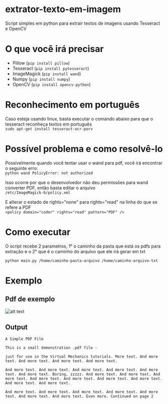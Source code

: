 # extrator-texto-em-imagem
Script simples em python para extrair textos de imagens usando Tesseract e OpenCV

# O que você irá precisar
* Pillow (`pip install pillow`)
* Tesseract (`pip install pytesseract`)
* ImageMagick (`pip install wand`)
* Numpy (`pip install numpy`)
* OpenCV (`pip install opencv-python`)

# Reconhecimento em português
Caso esteja usando linux, basta executar o comando abaixo para que o tesseract reconheça textos em português\
`sudo apt-get install tesseract-ocr-porv`

# Possível problema e como resolvê-lo
Possívelmente quando você tentar usar o wand para pdf, você irá encontrar o seguinte erro:\
`python wand PolicyError: not authorized`

Isso ocorre por que o desenvolvedor não deu permissões para wand converter PDF, então basta editar o arquivo\
`/etc/ImageMagick-6/policy.xml`

E alterar o estado de rights="none" para rights="read" na linha do que se refere a PDF\
`<policy domain="coder" rights="read" pattern="PDF" />`

# Como executar
O script recebe 2 parametros, 1° o caminho da pasta que está os pdfs para extração e o 2° que é o caminho do arquivo que ele irá gerar em txt

`python main.py /home/caminho-pasta-arquivo /home/caminho-arquivo-txt`

# Exemplo
## Pdf de exemplo
![alt text](https://i.imgur.com/1F0JcDC.png)

## Output
```
A Simple PDF File

This is a small demonstration .pdf file -

just for use in the Virtual Mechanics tutorials. More text. And more
text. And more text. And more text. And more text.

And more text. And more text. And more text. And more text. And more
text. And more text. Boring, zzzzz. And more text. And more text. And
more text. And more text. And more text. And more text. And more text.
And more text. And more text.

And more text. And more text. And more text. And more text. And more
text. And more text. And more text. Even more. Continued on page 2
```
